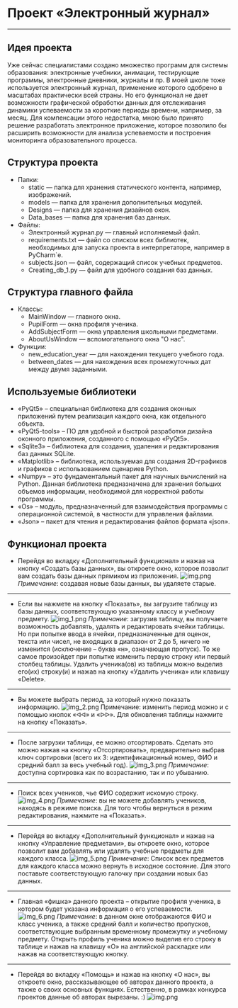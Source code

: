 # Проект «Электронный журнал»

---


## Идея проекта

Уже сейчас специалистами создано множество программ для системы образования: 
электронные учебники, анимации, тестирующие программы, электронные дневники, 
журналы и пр. В моей школе тоже используется электронный журнал, применение 
которого одобрено в масштабах практически всей страны. Но его функционал не 
дает возможности графической обработки данных для отслеживания динамики успеваемости 
за короткие периоды времени, например, за месяц. Для компенсации этого недостатка, 
мною было принято решение разработать электронное приложение, которое позволило бы 
расширить возможности для анализа успеваемости и построения мониторинга образовательного процесса.


## Структура проекта

- Папки:
  - static — папка для хранения статического контента, например, изображений.
  - models — папка для хранения дополнительных модулей.
  - Designs — папка для хранения дизайнов окон.
  - Data_bases — папка для хранения баз данных.
- Файлы:
  - Электронный журнал.py — главный исполняемый файл.
  - requirements.txt — файл со списком всех библиотек, необходимых для запуска проекта в интерпретаторе,
    например в PyCharm`е.
  - subjects.json — файл, содержащий список учебных предметов.
  - Creating_db_1.py — файл для удобного создания баз данных.


## Структура главного файла

- Классы:
  - MainWindow — главного окна.
  - PupilForm — окна профиля ученика.
  - AddSubjectForm — окна управления школьными предметами.
  - AboutUsWindow — вспомогательного окна "О нас".
- Функции:
  - new_education_year — для нахождения текущего учебного года.
  - between_dates — для нахождения всех промежуточных дат между двумя заданными.


## Используемые библиотеки

- «PyQt5» – специальная библиотека для создания оконных приложений путем реализация каждого окна,
  как отдельного объекта.
- «PyQt5-tools» – ПО для удобной и быстрой разработки дизайна оконного приложения, созданного с помощью «PyQt5».
- «Sqlite3» – библиотека для создания, удаления и редактирования баз данных SQLite.
- «Matplotlib» – библиотека, используемая для создания 2D-графиков и графиков с использованием сценариев Python.
- «Numpy» – это фундаментальный пакет для научных вычислений на Python. Данная библиотека предназначена для
  хранения больших объемов информации, необходимой для корректной работы программы.
- «Os» – модуль, предназначенный для взаимодействия программы с операционной системой,
  в частности для управления файлами.
- «Json» – пакет для чтения и редактирования файлов формата «json».


## Функционал проекта

- Перейдя во вкладку «Дополнительный функционал» и нажав на кнопку «Создать базы данных», вы откроете окно,
  которое позволит вам создать базы данных прямиком из приложения. 
  ![img.png](static/img.png) 
  *Примечание*: создавая новые базы данных, вы удаляете старые.
  
---

- Если вы нажмете на кнопку «Показать», вы загрузите таблицу из базы данных,
  соответствующую указанному классу и учебному предмету. 
  ![img_1.png](static/img_1.png) 
  *Примечание*: загрузив таблицу, вы получаете возможность добавлять, удалять и редактировать ячейки таблицы. 
  Но при попытке ввода в ячейки, предназначенные для оценок, текста или чисел, не входящих в диапазон от 2 до 5,
  ничего не изменится (исключение – буква «н», означающая пропуск). То же самое произойдет при попытке изменить 
  первую строку или первый столбец таблицы. Удалить ученика(ов) из таблицы можно выделив его(их) строку(и) и 
  нажав на кнопку «Удалить ученика» или клавишу «Delete».
  
---

- Вы можете выбрать период, за который нужно показать информацию. ![img_2.png](static/img_2.png) 
  Примечание: изменить период можно и с помощью кнопок «ᐊᐊ» и «ᐅᐅ». Для обновления таблицы нажмите на кнопку «Показать».
  
---

- После загрузки таблицы, ее можно отсортировать. Сделать это можно нажав на кнопку «Отсортировать», предварительно
  выбрав ключ сортировки (всего их 3: идентификационный номер, ФИО и средний балл за весь учебный год). 
  ![img_3.png](static/img_3.png) 
  *Примечание*: доступна сортировка как по возрастанию, так и по убыванию.
  
---

- Поиск всех учеников, чье ФИО содержит искомую строку. 
  ![img_4.png](static/img_4.png) 
  *Примечание*: вы не можете добавлять учеников, находясь в режиме поиска. 
  Для того чтобы вернуться в режим редактирования, нажмите на «Показать».
  
---

- Перейдя во вкладку «Дополнительный функционал» и нажав на кнопку «Управление предметами», вы откроете окно,
  которое позволит вам добавлять или удалять учебные предметы для каждого класса. 
  ![img_5.png](static/img_5.png) 
  *Примечание*: Список всех предметов для каждого класса можно вернуть в исходное состояние. Для этого поставьте соответствующую галочку при создании новых баз данных.
  
---

- Главная «фишка» данного проекта – открытие профиля ученика, в котором будет указана информация о его успеваемости.
  ![img_6.png](static/img_6_.png) 
  *Примечание*: в данном окне отображаются ФИО и класс ученика, а также средний балл и количество пропусков,
  соответствующие выбранным временному промежутку и учебному предмету. Открыть профиль ученика можно выделив 
  его строку в таблице и нажав на клавишу «O» на английской раскладке или нажав на соответствующую кнопку.
  
---

- Перейдя во вкладку «Помощь» и нажав на кнопку «О нас», вы откроете окно, рассказывающее об авторах данного проекта,
  а также о своих основных функциях. Естественно, в рамках конкурса проектов данные об авторах вырезаны. :)
  ![img.png](static/img_7.png)